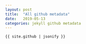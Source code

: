 ```yaml
---
layout: post
title:  "All github metadata"
date:   2019-05-13
categories: jekyll github metadata
---
```


```
{{ site.github | jsonify }}
```
